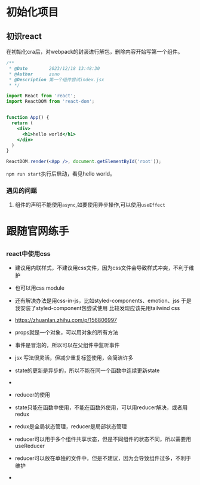 # 初始化项目
## 初识react
在初始化cra后，对webpack的封装进行解包，删除内容开始写第一个组件。
```jsx
/**
 * @Date        2023/12/18 13:48:30
 * @Author      zono
 * @Description 第一个组件尝试index.jsx
 * */

import React from 'react';
import ReactDOM from 'react-dom';


function App() {
  return (
    <div>
      <h1>hello world</h1>
    </div>
  )
}

ReactDOM.render(<App />, document.getElementById('root'));
```
`npm run start`执行后启动，看见hello world。
### 遇见的问题
1. 组件的声明不能使用`async`,如要使用异步操作,可以使用`useEffect`

# 跟随官网练手
##  
### react中使用css
 * 建议用内联样式，不建议用css文件，因为css文件会导致样式冲突，不利于维护
 * 也可以用css module
 * 还有解决办法是用css-in-js，比如styled-components、emotion、jss
  于是我安装了styled-component包尝试使用
  比较发现应该先用tailwind css
 * https://zhuanlan.zhihu.com/p/156806997
 
 * props就是一个对象，可以用对象的所有方法
 * 事件是冒泡的，所以可以在父组件中监听事件
 * jsx 写法很灵活，但减少重复标签使用，会简洁许多
 * state的更新是异步的，所以不能在同一个函数中连续更新state
 *
 
 * reducer的使用
 * state只能在函数中使用，不能在函数外使用，可以用reducer解决，或者用redux
 * redux是全局状态管理，reducer是局部状态管理
 * reducer可以用于多个组件共享状态，但是不同组件的状态不同，所以需要用useReducer
 * reducer可以放在单独的文件中，但是不建议，因为会导致组件过多，不利于维护
 *